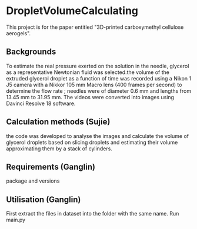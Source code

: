 # DropletVolumeCalculating

This project is for the paper entitled "3D-printed carboxymethyl cellulose aerogels".

## Backgrounds 
To estimate the real pressure exerted on the solution in the needle, glycerol as a representative Newtonian fluid was selected.the volume of the extruded glycerol droplet as a function of time was recorded using a Nikon 1 J5 camera with a Nikkor 105 mm Macro lens (400 frames per second) to determine the flow rate  ; needles were of diameter 0.6 mm and lengths from 13.45 mm to 31.95 mm. The videos were converted into images using Davinci Resolve 18 software. 

## Calculation methods (Sujie)
the code was developed to analyse the images and calculate the volume of glycerol droplets based on slicing droplets and estimating their volume approximating them by a stack of cylinders. 

## Requirements (Ganglin)
package and versions

## Utilisation (Ganglin)
First extract the files in dataset into the folder with the same name.
Run main.py
